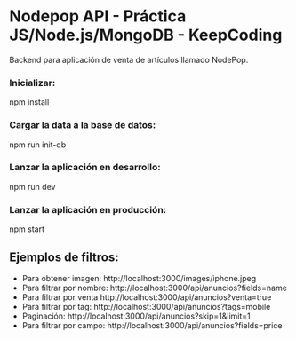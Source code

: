 # Nodepop API - Práctica JS/Node.js/MongoDB - KeepCoding

Backend para aplicación de venta de artículos llamado NodePop.

### Inicializar:

npm install

### Cargar la data a la base de datos:

npm run init-db

### Lanzar la aplicación en desarrollo:

npm run dev

### Lanzar la aplicación en producción:

npm start

## Ejemplos de filtros:

- Para obtener imagen: http://localhost:3000/images/iphone.jpeg
- Para filtrar por nombre: http://localhost:3000/api/anuncios?fields=name
- Para filtrar por venta http://localhost:3000/api/anuncios?venta=true
- Para filtrar por tag: http://localhost:3000/api/anuncios?tags=mobile
- Paginación: http://localhost:3000/api/anuncios?skip=1&limit=1
- Para filtrar por campo: http://localhost:3000/api/anuncios?fields=price

